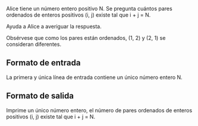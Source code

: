 Alice tiene un número entero positivo N. Se pregunta cuántos pares ordenados de enteros positivos (i, j) existe tal que i + j = N.

Ayuda a Alice a averiguar la respuesta.

Obsérvese que como los pares están ordenados, (1, 2) y (2, 1) se consideran diferentes.

## Formato de entrada
La primera y única línea de entrada contiene un único número entero N.

## Formato de salida
Imprime un único número entero, el número de pares ordenados de enteros positivos (i, j) existe tal que i + j = N.

